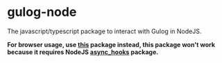 # gulog-node

The javascript/typescript package to interact with Gulog in NodeJS.

**For browser usage, use [this](https://www.npmjs.com/package/gulog-js) package instead, this package won't work because it requires NodeJS [async_hooks](https://nodejs.org/api/async_context.html#async_context_class_asynclocalstorage) package.**
